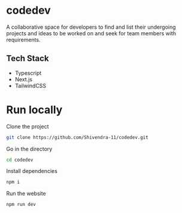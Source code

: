 # codedev

A collaborative space for developers to find and list their undergoing projects and ideas to be worked on and seek for team members with requirements.

## Tech Stack
- Typescript
- Next.js
- TailwindCSS

# Run locally
Clone the project
```bash
git clone https://github.com/Shivendra-11/codedev.git
```
Go in the directory
```bash
cd codedev
```
Install dependencies
```bash
npm i
```
Run the website
```bash
npm run dev
```
